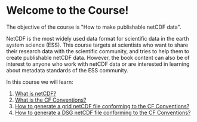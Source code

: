 # Welcome to the Course!

The objective of the course is "How to make publishable netCDF data".

NetCDF is the most widely used data format for scientific data in the earth system science (ESS). This course targets at scientists who want to share their research data with the scientific community, and tries to help them to create publishable netCDF data. However, the book content can also be of interest to anyone who work with netCDF data or are interested in learning about metadata standards of the ESS community.

In this course we will learn:

1. [What is netCDF?](netcdf_101.ipynb)
2. [What is the CF Conventions?](cf_101.ipynb)
3. [How to generate a grid netCDF file conforming to the CF Conventions?](cf_grid.ipynb)
4. [How to generate a DSG netCDF file conforming to the CF Conventions?](cf_dsg.ipynb)